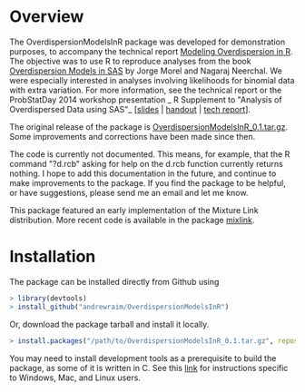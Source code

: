 # Overview
The OverdispersionModelsInR package was developed for demonstration purposes,
to accompany the technical report
[Modeling Overdispersion in R](/publications/#OverdispersionModelsInR2015).
The objective was to use R to reproduce analyses from the book
[Overdispersion Models in SAS](http://www.sas.com/store/prodBK_62693_en.html)
by Jorge Morel and Nagaraj Neerchal. We were especially interested in analyses involving likelihoods for binomial data with extra variation. For more
information, see the technical report or the ProbStatDay 2014 workshop presentation
_ R Supplement to "Analysis of Overdispersed Data using SAS"_
[[slides](http://www.umbc.edu/~araim1/pub/psday2014-workshop/slides.pdf) |
[handout](http://www.umbc.edu/~araim1/pub/psday2014-workshop/handout.pdf) |
[tech report](http://andrewraim.github.io/publications#OverdispersionModelsInR2015)].

The original release of the package is [OverdispersionModelsInR_0.1.tar.gz](https://github.com/andrewraim/OverdispersionModelsInR/archive/v0.1.tar.gz). Some improvements and corrections have been made
since then.

The code is currently not documented. This means, for example, that
the R command "?d.rcb" asking for help on the d.rcb function currently returns
nothing. I hope to add this documentation in the future,
and continue to make improvements to the package. If you find the package to be
helpful, or have suggestions, please send me an email and let me know.

This package featured an early implementation of the Mixture Link distribution.
More recent code is available in the package [mixlink](http://cran.r-project.org/web/packages/mixlink).


# Installation
The package can be installed directly from Github using
``` R
> library(devtools)
> install_github("andrewraim/OverdispersionModelsInR")
```

Or, download the package tarball and install it locally.
``` R
> install.packages("/path/to/OverdispersionModelsInR_0.1.tar.gz", repos = NULL)
```

You may need to install development tools as a prerequisite to build the
package, as some of it is written in C. See this
[link](https://support.rstudio.com/hc/en-us/articles/200486498-Package-Development-Prerequisites) for instructions specific to Windows, Mac, and Linux users.
